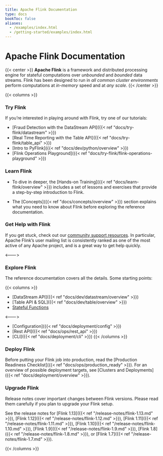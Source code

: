 ```yaml
---
title: Apache Flink Documentation 
type: docs
bookToc: false
aliases:
  - /examples/index.html
  - /getting-started/examples/index.html
---
```

<!--
Licensed to the Apache Software Foundation (ASF) under one
or more contributor license agreements.  See the NOTICE file
distributed with this work for additional information
regarding copyright ownership.  The ASF licenses this file
to you under the Apache License, Version 2.0 (the
"License"); you may not use this file except in compliance
with the License.  You may obtain a copy of the License at

  http://www.apache.org/licenses/LICENSE-2.0

Unless required by applicable law or agreed to in writing,
software distributed under the License is distributed on an
"AS IS" BASIS, WITHOUT WARRANTIES OR CONDITIONS OF ANY
KIND, either express or implied.  See the License for the
specific language governing permissions and limitations
under the License.
-->

# Apache Flink Documentation

{{< center >}}
**Apache Flink** is a framework and distributed processing engine for stateful computations over *unbounded* and *bounded* data streams. Flink has been designed to run in *all common cluster environments* perform computations at *in-memory* speed and at *any scale*.
{{< /center >}}

{{< columns >}}

### Try Flink

If you’re interested in playing around with Flink, try one of our tutorials:

* [Fraud Detection with the DataStream API]({{< ref "docs/try-flink/datastream" >}})
* [Real Time Reporting with the Table API]({{< ref "docs/try-flink/table_api" >}})
* [Intro to PyFlink]({{< ref "docs/dev/python/overview" >}})
* [Flink Operations Playground]({{< ref "docs/try-flink/flink-operations-playground" >}})

### Learn Flink

* To dive in deeper, the [Hands-on Training]({{< ref "docs/learn-flink/overview" >}}) includes a set of lessons and exercises that provide a step-by-step introduction to Flink.

* The [Concepts]({{< ref "docs/concepts/overview" >}}) section explains what you need to know about Flink before exploring the reference documentation.

### Get Help with Flink

If you get stuck, check out our [community support resources](https://flink.apache.org/community.html). In particular, Apache Flink’s user mailing list is consistently ranked as one of the most active of any Apache project, and is a great way to get help quickly.

<--->

### Explore Flink

The reference documentation covers all the details. Some starting points:

{{< columns >}}
* [DataStream API]({{< ref "docs/dev/datastream/overview" >}})
* [Table API & SQL]({{< ref "docs/dev/table/overview" >}})
* [Stateful Functions](https://nightlies.apache.org/flink/flink-statefun-docs-stable/)

<--->

* [Configuration]({{< ref "docs/deployment/config" >}})
* [Rest API]({{< ref "docs/ops/rest_api" >}})
* [CLI]({{< ref "docs/deployment/cli" >}})
{{< /columns >}}

### Deploy Flink

Before putting your Flink job into production, read the [Production Readiness Checklist]({{< ref "docs/ops/production_ready" >}}).
For an overview of possible deployment targets, see [Clusters and Deployments]({{< ref "docs/deployment/overview" >}}).

### Upgrade Flink

Release notes cover important changes between Flink versions. Please read them carefully if you plan to upgrade your Flink setup.

<!--
For some reason Hugo will only allow linking to the 
release notes if there is a leading '/' and file extension.
-->
See the release notes for [Flink 1.13]({{< ref "/release-notes/flink-1.13.md" >}}), [Flink 1.12]({{< ref "/release-notes/flink-1.12.md" >}}), [Flink 1.11]({{< ref "/release-notes/flink-1.11.md" >}}), [Flink 1.10]({{< ref "/release-notes/flink-1.10.md" >}}), [Flink 1.9]({{< ref "/release-notes/flink-1.9.md" >}}), [Flink 1.8]({{< ref "/release-notes/flink-1.8.md" >}}), or [Flink 1.7]({{< ref "/release-notes/flink-1.7.md" >}}).

{{< /columns >}}
